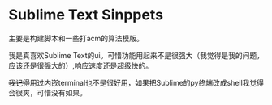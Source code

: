 # Sublime Text Sinppets

主要是构建脚本和一些打acm的算法模版。

我是真喜欢Sublime Text的ui。可惜功能用起来不是很强大（我觉得是我的问题，应该还是很强大的）,响应速度还是超级快的。

~~我记得~~用过内嵌terminal也不是很好用，如果把Sublime的py终端改成shell我觉得会很爽，可惜没有如果。
